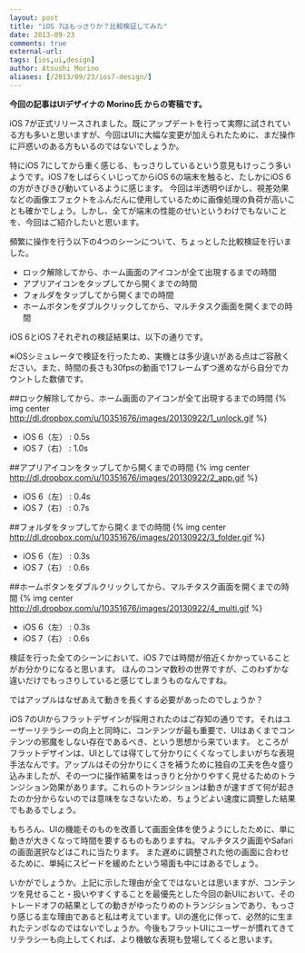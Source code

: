 ```yaml
---
layout: post
title: "iOS 7はもっさりか？比較検証してみた"
date: 2013-09-23
comments: true
external-url: 
tags: [ios,ui,design]
author: Atsushi Morino
aliases: [/2013/09/23/ios7-design/]
---
```


**今回の記事はUIデザイナの Morino氏 からの寄稿です。**

iOS 7が正式リリースされました。既にアップデートを行って実際に試されている方も多いと思いますが、今回はUIに大幅な変更が加えられたために、まだ操作に戸惑いのある方もいるのではないでしょうか。

特にiOS 7にしてから重く感じる、もっさりしているという意見もけっこう多いようです。iOS 7をしばらくいじってからiOS 6の端末を触ると、たしかにiOS 6の方がきびきび動いているように感じます。
今回は半透明やぼかし、視差効果などの画像エフェクトをふんだんに使用しているために画像処理の負荷が高いことも確かでしょう。しかし、全てが端末の性能のせいというわけでもないことを、今回はご紹介したいと思います。

頻繁に操作を行う以下の4つのシーンについて、ちょっとした比較検証を行いました。

* ロック解除してから、ホーム画面のアイコンが全て出現するまでの時間
* アプリアイコンをタップしてから開くまでの時間
* フォルダをタップしてから開くまでの時間
* ホームボタンをダブルクリックしてから、マルチタスク画面を開くまでの時間

iOS 6とiOS 7それぞれの検証結果は、以下の通りです。

※iOSシミュレータで検証を行ったため、実機とは多少違いがある点はご容赦ください。また、時間の長さも30fpsの動画で1フレームずつ進めながら自分でカウントした数値です。

<!-- more -->

##ロック解除してから、ホーム画面のアイコンが全て出現するまでの時間
{% img center http://dl.dropbox.com/u/10351676/images/20130922/1_unlock.gif %}

* iOS 6（左） : 0.5s
* iOS 7（右） : 1.0s


##アプリアイコンをタップしてから開くまでの時間
{% img center http://dl.dropbox.com/u/10351676/images/20130922/2_app.gif %}

* iOS 6（左） : 0.4s
* iOS 7（右） : 0.7s


##フォルダをタップしてから開くまでの時間
{% img center http://dl.dropbox.com/u/10351676/images/20130922/3_folder.gif %}

* iOS 6（左） : 0.3s
* iOS 7（右） : 0.6s


##ホームボタンをダブルクリックしてから、マルチタスク画面を開くまでの時間
{% img center http://dl.dropbox.com/u/10351676/images/20130922/4_multi.gif %}

* iOS 6（左） : 0.3s
* iOS 7（右） : 0.6s


検証を行った全てのシーンにおいて、iOS 7では時間が倍近くかかっていることがお分かりになると思います。
ほんのコンマ数秒の世界ですが、このわずかな違いだけでもっさりしていると感じてしまうものなんですね。

ではアップルはなぜあえて動きを長くする必要があったのでしょうか？

iOS 7のUIからフラットデザインが採用されたのはご存知の通りです。それはユーザーリテラシーの向上と同時に、コンテンツが最も重要で、UIはあくまでコンテンツの邪魔をしない存在であるべき、という思想から来ています。
ところがフラットデザインは、UIとしては得てして分かりにくくなってしまいがちな表現手法なんです。アップルはその分かりにくさを補うために独自の工夫を色々盛り込みましたが、その一つに操作結果をはっきりと分かりやすく見せるためのトランジション効果があります。これらのトランジションは動きが速すぎて何が起きたのか分からないのでは意味をなさないため、ちょうどよい速度に調整した結果でもあるでしょう。

もちろん、UIの機能そのものを改善して画面全体を使うようにしたために、単に動きが大きくなって時間を要するものもありますね。マルチタスク画面やSafariの画面選択などはこれに当たります。
また遅めに調整された他の画面に合わせるために、単純にスピードを緩めたという場面も中にはあるでしょう。

いかがでしょうか。上記に示した理由が全てではないとは思いますが、コンテンツを見せること・扱いやすくすることを最優先とした今回の新UIにおいて、そのトレードオフの結果としての動きがゆったりめのトランジションであり、もっさり感じる主な理由であると私は考えています。UIの進化に伴って、必然的に生まれたテンポなのではないでしょうか。今後もフラットUIにユーザーが慣れてきてリテラシーも向上してくれば、より機敏な表現も登場してくると思います。
